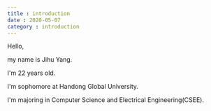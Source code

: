 ```yaml
---
title : introduction
date : 2020-05-07
category : introduction
---
```

Hello,

my name is Jihu Yang.

I'm 22 years old.

I'm sophomore at Handong Global University.

I'm majoring in Computer Science and Electrical Engineering(CSEE).
